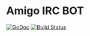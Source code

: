 # Amigo IRC BOT

[![GoDoc](https://godoc.org/github.com/leonelquinteros/amigo?status.svg)](https://godoc.org/github.com/leonelquinteros/amigo)
[![Build Status](https://travis-ci.org/leonelquinteros/amigo.svg?branch=master)](https://travis-ci.org/leonelquinteros/amigo)

